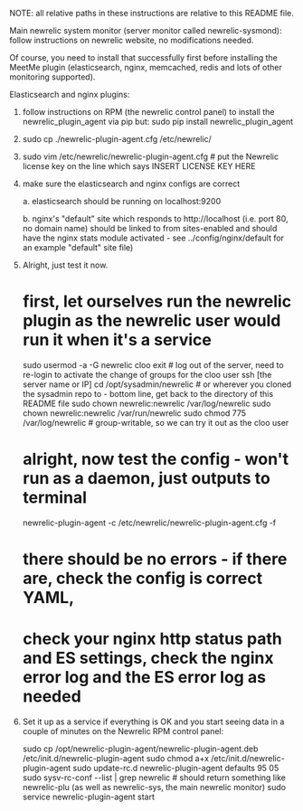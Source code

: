 NOTE: all relative paths in these instructions are relative to this README file.

Main newrelic system monitor (server monitor called newrelic-sysmond): follow instructions on newrelic website, no modifications needed.

Of course, you need to install that successfully first before installing the MeetMe plugin
(elasticsearch, nginx, memcached, redis and lots of other monitoring supported).

Elasticsearch and nginx plugins:

1. follow instructions on RPM (the newrelic control panel) to install the newrelic_plugin_agent via pip but: sudo pip install newrelic_plugin_agent
2. sudo cp ./newrelic-plugin-agent.cfg /etc/newrelic/
3. sudo vim /etc/newrelic/newrelic-plugin-agent.cfg  # put the Newrelic license key on the line which says INSERT LICENSE KEY HERE
4. make sure the elasticsearch and nginx configs are correct

    a. elasticsearch should be running on localhost:9200
    
    b. nginx's "default" site which responds to http://localhost
    (i.e. port 80, no domain name) should be linked to from sites-enabled and
    should have the nginx stats module activated - see
    ../config/nginx/default for an example "default" site file)

5. Alright, just test it now.

    # first, let ourselves run the newrelic plugin as the newrelic user would run it when it's a service
    sudo usermod -a -G newrelic cloo
    exit # log out of the server, need to re-login to activate the change of groups for the cloo user
    ssh [the server name or IP]
    cd /opt/sysadmin/newrelic  # or wherever you cloned the sysadmin repo to - bottom line, get back to the directory of this README file
    sudo chown newrelic:newrelic /var/log/newrelic
    sudo chown newrelic:newrelic /var/run/newrelic
    sudo chmod 775 /var/log/newrelic  # group-writable, so we can try it out as the cloo user

    # alright, now test the config - won't run as a daemon, just outputs to terminal
    newrelic-plugin-agent -c /etc/newrelic/newrelic-plugin-agent.cfg -f
    # there should be no errors - if there are, check the config is correct YAML,
    # check your nginx http status path and ES settings, check the nginx error log and the ES error log as needed

6. Set it up as a service if everything is OK and you start seeing data in a couple of minutes on the Newrelic RPM control panel:

    sudo cp /opt/newrelic-plugin-agent/newrelic-plugin-agent.deb /etc/init.d/newrelic-plugin-agent
    sudo chmod a+x /etc/init.d/newrelic-plugin-agent
    sudo update-rc.d newrelic-plugin-agent defaults 95 05
    sudo sysv-rc-conf --list | grep newrelic  # should return something like newrelic-plu (as well as newrelic-sys, the main newrelic monitor)
    sudo service newrelic-plugin-agent start
